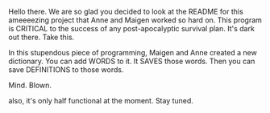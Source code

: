 Hello there. We are so glad you decided to look at the README for this ameeeezing project that Anne and Maigen worked so hard on.  This program is CRITICAL to the success of any post-apocalyptic survival plan. It's dark out there. Take this.

In this stupendous piece of programming, Maigen and Anne created a new dictionary. You can add WORDS to it. It SAVES those words.  Then you can save DEFINITIONS to those words.

Mind. Blown.

also, it's only half functional at the moment. Stay tuned.
